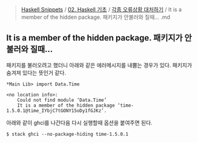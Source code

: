 > [Haskell Snippets](../../README.md) / [02. Haskell 기초](../README.md) / [각종 오류상황 대처하기](README.md) / It is a member of the hidden package. 패키지가 안불러와 질때... .md
## It is a member of the hidden package. 패키지가 안불러와 질때... 
패키지를 불러오려고 했더니 아래와 같은 에러메시지를 내뿜는 경우가 있다.
패키지가 숨겨져 있다는 뜻인거 같다.

    *Main Lib> import Data.Time
    
    <no location info>:
        Could not find module ‘Data.Time’
        It is a member of the hidden package ‘time-1.5.0.1@time_IYbjC7tGONY15oDy1fGJKz’.

아래와 같이 ghci를 나간다음 다시 실행할때 옵션을 붙여주면 된다.

`$ stack ghci --no-package-hiding time-1.5.0.1`
